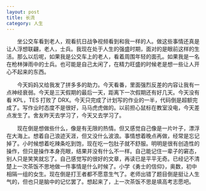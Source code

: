 ```yaml
---
layout: post
title: 长流
category: 人生
---
```


&emsp;&emsp;坐公交车看到老人，观看抗日战争视频看到和我一样的人。做这些事情还真是让人浮想联翩，老人，士兵。我现在处于人生的强盛时期，面对的是眼前这样的生活。那么以后呢，如果我是公交车上的老人，看着周围年轻的面孔。如果我是一名在枪林弹雨中的士兵。也可能是自己太闲了，在精力旺盛的时候老是想一些让人开心不起来的东西。

&emsp;&emsp;今天妈妈又给我发了拼多多的助力。今天看番，里面强烈反差的内容让我有一点神经衰弱。今天是三天假期的最后一天，距离下一次假期还有好几天。今天没有看 KPL，TES 打败了 DRX。今天只完成了计划写的作业的一半，代码倒是超额完成了。写作业时态度不是很好，马马虎虎做的。以前担心鼠标在教室没电，今天差点发生了。舍友昨天去学习了，今天又去学习了。

&emsp;&emsp;现在倒是想做些什么，像是有无限的热情。但又感觉自己像是一片叶子，漂浮在大海上。想着自己浪迹天涯，但又没什么波浪。事情想着晚点再做，经常是忘记掉了。小时候想着吃辣条吃到饱，现在吃一包肚子就不舒服。明明是很有创造性的操作，但只是操作本身亮眼，结果并没有什么不一样。自己能记住一辈子的窘态，别人只是笑笑就忘了。自己感觉写的很好的文章，再读已是平平无奇。已经记不清楚上一次茶饭不思地做一件事情是什么时候了。小学《勇士的信仰》，奥数，初中相隔一组的女生。现在倒是打王者都不愿意生气了。老师出错了题目倒是挺让人生气的，但也只是脑中的记忆罢了。想起来了，上一次茶饭不思是填高考志愿吧。
